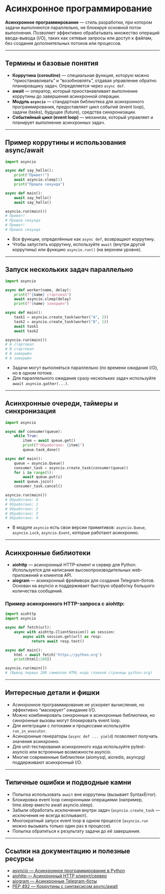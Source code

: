 # Асинхронное программирование

**Асинхронное программирование** — стиль разработки, при котором задачи выполняются параллельно, не блокируя основной поток выполнения. Позволяет эффективно обрабатывать множество операций ввода-вывода (I/O), таких как сетевые запросы или доступ к файлам, без создания дополнительных потоков или процессов.

---

## Термины и базовые понятия

- **Коррутина (coroutine)** — специальная функция, которую можно “приостанавливать” и “возобновлять”, отдавая управление обратно планировщику задач. Определяется через `async def`.
- **await** — оператор, который приостанавливает выполнение коррутины до завершения асинхронной операции.
- **Модуль `asyncio`** — стандартная библиотека для асинхронного программирования, предоставляет цикл событий (event loop), задачи (tasks), будущее (future), средства синхронизации.
- **Событийный цикл (event loop)** — механизм, который управляет и планирует выполнение асинхронных задач.

---

## Пример коррутины и использования async/await

```python
import asyncio

async def say_hello():
    print("Привет!")
    await asyncio.sleep(1)
    print("Прошла секунда")

async def main():
    await say_hello()
    await say_hello()

asyncio.run(main())
# Привет!
# Прошла секунда
# Привет!
# Прошла секунда
```

- Все функции, определённые как `async def`, возвращают коррутину.
- Чтобы запустить коррутину, используйте `await` (внутри другой коррутины) или функцию `asyncio.run()` (на верхнем уровне).

---

## Запуск нескольких задач параллельно

```python
import asyncio

async def worker(name, delay):
    print(f"{name} стартовал")
    await asyncio.sleep(delay)
    print(f"{name} завершён")

async def main():
    task1 = asyncio.create_task(worker("A", 2))
    task2 = asyncio.create_task(worker("B", 1))
    await task1
    await task2

asyncio.run(main())
# A стартовал
# B стартовал
# B завершён
# A завершён
```

- Задачи могут выполняться параллельно (по времени ожидания I/O), но в одном потоке.
- Для параллельного ожидания сразу нескольких задач используйте `await asyncio.gather(...)`.

---

## Асинхронные очереди, таймеры и синхронизация

```python
import asyncio

async def consumer(queue):
    while True:
        item = await queue.get()
        print(f"Обработано: {item}")
        queue.task_done()

async def main():
    queue = asyncio.Queue()
    consumer_task = asyncio.create_task(consumer(queue))
    for i in range(5):
        await queue.put(i)
    await queue.join()
    consumer_task.cancel()

asyncio.run(main())
# Обработано: 0
# Обработано: 1
# Обработано: 2
# Обработано: 3
# Обработано: 4
```

- В модуле `asyncio` есть свои версии примитивов: `asyncio.Queue`, `asyncio.Lock`, `asyncio.Event`, которые работают асинхронно.

---

## Асинхронные библиотеки

- **aiohttp** — асинхронный HTTP-клиент и сервер для Python. Используется для написания высокопроизводительных web-приложений и клиентов API.
- **aiogram** — асинхронный фреймворк для создания Telegram-ботов. Основан на asyncio и поддерживает быструю обработку большого количества сообщений.

### Пример асинхронного HTTP-запроса с aiohttp:

```python
import aiohttp
import asyncio

async def fetch(url):
    async with aiohttp.ClientSession() as session:
        async with session.get(url) as resp:
            return await resp.text()

async def main():
    html = await fetch('https://python.org')
    print(html[:200])

asyncio.run(main())
# (Вывод первых 200 символов HTML-кода главной страницы python.org)
```

---

## Интересные детали и фишки

- Асинхронное программирование не ускоряет вычисления, но эффективно “маскирует” ожидание I/O.
- Можно комбинировать синхронные и асинхронные библиотеки, но синхронные вызовы могут блокировать event loop.
- Для интеграции с потоками и процессами используйте `run_in_executor`.
- Асинхронные генераторы (`async def ... yield`) позволяют получать значения асинхронно.
- Для unit-тестирования асинхронного кода используйте pytest-asyncio или встроенные возможности asyncio.
- Многие современные библиотеки (aiomysql, aioredis, asyncpg) поддерживают асинхронный I/O.

---

## Типичные ошибки и подводные камни

- Попытка использовать `await` вне коррутины (вызывает SyntaxError).
- Блокировка event loop синхронными операциями (например, time.sleep вместо await asyncio.sleep).
- Забыли обработать исключения внутри задач (`asyncio.create_task` — исключения не всегда всплывают).
- Многократный запуск event loop в одном процессе (`asyncio.run` можно вызывать только один раз в процессе).
- Попытка обратиться к результату задачи до её завершения.

---

## Ссылки на документацию и полезные ресурсы

- [asyncio — Асинхронное программирование в Python](https://docs.python.org/3/library/asyncio.html)
- [aiohttp — Асинхронный HTTP клиент/сервер](https://docs.aiohttp.org/)
- [aiogram — Асинхронные Telegram-боты](https://docs.aiogram.dev/en/latest/)
- [PEP 492 — Коррутины с синтаксисом async/await](https://peps.python.org/pep-0492/)
